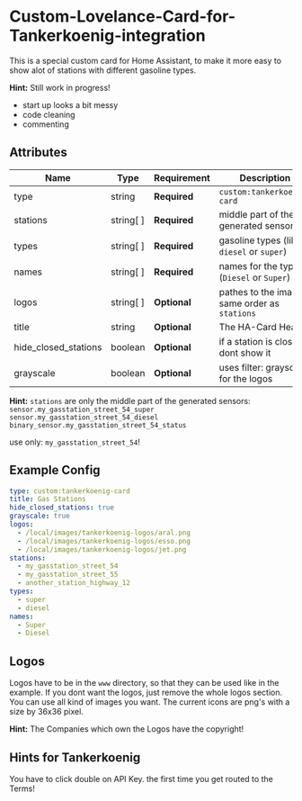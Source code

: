 # Custom-Lovelance-Card-for-Tankerkoenig-integration
This is a special custom card for Home Assistant, to make it more easy to show alot of stations with different gasoline types.

**Hint:** Still work in progress!
 - start up looks a bit messy
 - code cleaning
 - commenting


## Attributes

| Name                 | Type      | Requirement  | Description                                    | Default             |
| -------------------- | --------- | ------------ | ---------------------------------------------- | ------------------- |
| type                 | string    | **Required** | `custom:tankerkoenig-card`                     |                     |
| stations             | string[ ] | **Required** | middle part of the generated sensors           | none                |
| types                | string[ ] | **Required** | gasoline types (like `diesel` or `super`)      | none                |
| names                | string[ ] | **Required** | names for the types (`Diesel` or `Super`)      | none                |
| logos                | string[ ] | **Optional** | pathes to the images, same order as `stations` | none                |
| title                | string    | **Optional** | The HA-Card Header                             | none                |
| hide_closed_stations | boolean   | **Optional** | if a station is closed, dont show it           | false               |
| grayscale            | boolean   | **Optional** | uses filter: grayscale for the logos           | false               |

**Hint:** `stations` are only the middle part of the generated sensors:
`sensor.my_gasstation_street_54_super`
<br>
`sensor.my_gasstation_street_54_diesel`
<br>
`binary_sensor.my_gasstation_street_54_status`

use only: `my_gasstation_street_54`!


## Example Config

```yaml
type: custom:tankerkoenig-card
title: Gas Stations
hide_closed_stations: true
grayscale: true
logos:
  - /local/images/tankerkoenig-logos/aral.png
  - /local/images/tankerkoenig-logos/esso.png
  - /local/images/tankerkoenig-logos/jet.png
stations:
  - my_gasstation_street_54
  - my_gasstation_street_55
  - another_station_highway_12
types:
  - super
  - diesel
names:
  - Super
  - Diesel
```

## Logos
Logos have to be in the `www` directory, so that they can be used like in the example. If you dont want the logos, just remove the whole logos section. You can use all kind of images you want. The current icons are png's with a size by 36x36 pixel.

**Hint:** The Companies which own the Logos have the copyright!

## Hints for Tankerkoenig
You have to click double on API Key. the first time you get routed to the Terms!